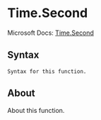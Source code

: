 ---
---

# Time.Second

Microsoft Docs: [Time.Second](https://docs.microsoft.com/en-us/powerquery-m/time-second)

## Syntax

```powerquery-m
Syntax for this function.
```

## About

About this function.


